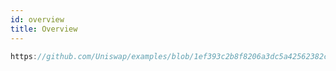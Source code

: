 ```yaml
---
id: overview
title: Overview
---
```


```js reference title="Example"
https://github.com/Uniswap/examples/blob/1ef393c2b8f8206a3dc5a42562382c267bcc361b/v3-sdk/quoting/src/example/Example.tsx#L14-L19
```
